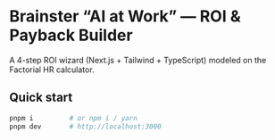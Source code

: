 # Brainster “AI at Work” — ROI & Payback Builder

A 4-step ROI wizard (Next.js + Tailwind + TypeScript) modeled on the Factorial HR calculator.

## Quick start
```bash
pnpm i         # or npm i / yarn
pnpm dev       # http://localhost:3000
